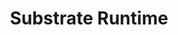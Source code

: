 ---
id: substrate-runtime
title: Substrate Runtime
sidebar_label: Substrate Runtime
description: Learn what the runtime in Substrate is, and how it defines a state transition function.
---